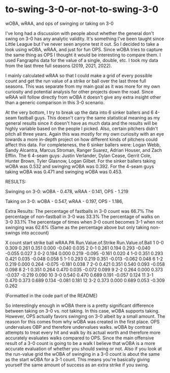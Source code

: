 # to-swing-3-0-or-not-to-swing-3-0
wOBA, wRAA, and ops of swinging or taking on 3-0

I've long had a discussion with people about whether the general don't swing on 3-0 has any analytic validity. It's something I've been taught since Little
League but I've never seen anyone test it out. 
So I decided to take a look using wOBA, wRAA, and just for fun OPS. Since wOBA tries to capture the same thing as OPS I thought it would be interesting to compare
them. I used Fangraphs data for the value of a single, double, etc. I took my data from the last three full seasons (2019, 2021, 2022). 

I mainly calculated wRAA so that I could make a grid of every possible count and get the run value of a strike or ball over the last three full seasons. This was 
separate from my main goal as it was more for my own curiosity and potential analysis for other projects down the road. Since wRAA will follow directly from wOBA
it doesn't give any extra insight other than a generic comparison in this 3-0 scenario. 

At the very bottom, I try to break up the data into 6 sinker ballers and 6 4-seam fastball guys. This doesn't carry the same statistical meaning as my general
results since it doesn't have as much data and the results will be highly variable based on the people I picked. Also, certain pitchers didn't pitch all three
years. Again this was mostly for my own curiosity with an eye towards a more in-depth project on how different kinds of pitchers could affect this data. For 
completeness, the 6 sinker ballers were: Logan Webb, Sandy Alcantra, Marcus Stroman, Ranger Suarez, Adrian Houser, and Zach Efflin. The 6 4-seam guys: Justin
Verlander, Dylan Cease, Gerrit Cole, Hunter Brown, Tyler Glasnow, Logan Gilbet. For the sinker ballers taking wOBA was 0.532 and swinging wOBA was 0.392. For the 
4-seam guys taking wOBA was 0.471 and swinging wOBA was 0.453.


RESULTS:

Swinging on 3-0:
wOBA - 0.478,
wRAA - 0.141,
OPS - 1.219

Taking on 3-0:
wOBA - 0.547, 
wRAA - 0.197,
OPS - 1.186,

Extra Results:
The percentage of fastballs in 3-0 count was 66.7%
The percentage of non-fastball in 3-0 was 33.3%
The percentage of walks on 3-0 33.1%
The percentage of times when 3-0 count becomes 3-1 when not swinging was 62.6% (Same as the percentage above but only taking non-swings into account)

X count start strike  ball wRAA.PA Run.Value.of.Strike Run.Value.of.Ball
1   0-0 0.309  0.261 0.351   0.000              -0.040             0.035
2   0-1 0.261  0.194 0.293  -0.040              -0.055             0.027
3   0-2 0.194  0.000 0.219  -0.095              -0.161             0.020
4   1-0 0.351  0.293 0.421   0.035              -0.048             0.058
5   1-1 0.293  0.219 0.351  -0.013              -0.062             0.048
6   1-2 0.219  0.000 0.264  -0.075              -0.181             0.038
7   2-0 0.421  0.351 0.540   0.093              -0.058             0.098
8   2-1 0.351  0.264 0.470   0.035              -0.072             0.099
9   2-2 0.264  0.000 0.373  -0.037              -0.219             0.090
10  3-0 0.540  0.470 0.689   0.191              -0.057             0.124
11  3-1 0.470  0.373 0.689   0.134              -0.081             0.181
12  3-2 0.373  0.000 0.689   0.053              -0.309             0.262

(Formatted in the code part of the README)

So interestingly enough in wOBA there is a pretty significant difference between taking on 3-0 vs. not taking. In this case, wOBA supports taking. However, OPS 
actually favors swinging on 3-0 albeit by a small amount. The reason for this comes from why wOBA was created in the first place. OPS undervalues OBP and therefore
undervalues walks. wOBA by contrast attempts to treat every hit and walk by its actual worth and therefore more accurately evaluates walks compared to OPS. Since
the main offensive result of a 3-0 count is going to be a walk I believe that wOBA is a more accurate evaluation of whether you should swing or not. Also if you look at the
run-value grid the wOBA of swinging in a 3-0 count is about the same as the start wOBA for a 3-1 count. This means you're basically giving yourself the same amount
of success as an extra strike if you swing.

